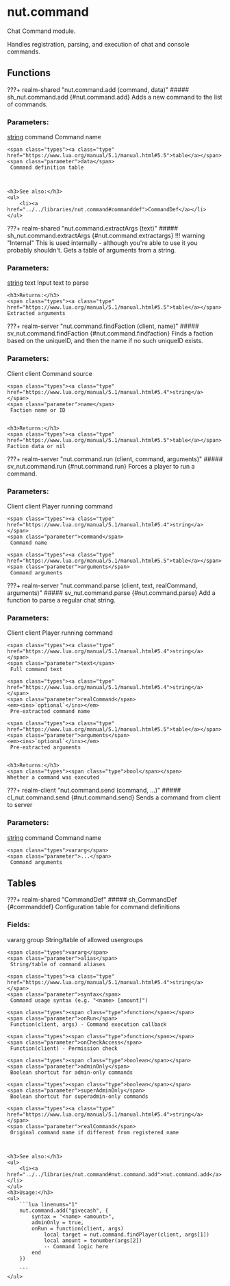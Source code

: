 # nut.command
Chat Command module.

Handles registration, parsing, and execution of chat and console commands.
## Functions
???+ realm-shared "<a id=nut.command.add></a>nut.command.add (command, data)"
    ##### sh_nut.command.add {#nut.command.add}
    Adds a new command to the list of commands.
    <h3>Parameters:</h3>
    <span class="types"><a class="type" href="https://www.lua.org/manual/5.1/manual.html#5.4">string</a></span>
    <span class="parameter">command</span>
     Command name

    <span class="types"><a class="type" href="https://www.lua.org/manual/5.1/manual.html#5.5">table</a></span>
    <span class="parameter">data</span>
     Command definition table



    <h3>See also:</h3>
    <ul>
        <li><a href="../../libraries/nut.command#commanddef">CommandDef</a></li>
    </ul>
???+ realm-shared "<a id=nut.command.extractArgs></a>nut.command.extractArgs (text)"
    ##### sh_nut.command.extractArgs {#nut.command.extractargs}
    !!! warning "Internal"
        This is used internally - although you're able to use it you probably shouldn't.
    Gets a table of arguments from a string.
    <h3>Parameters:</h3>
    <span class="types"><a class="type" href="https://www.lua.org/manual/5.1/manual.html#5.4">string</a></span>
    <span class="parameter">text</span>
     Input text to parse


    <h3>Returns:</h3>
    <span class="types"><a class="type" href="https://www.lua.org/manual/5.1/manual.html#5.5">table</a></span>
    Extracted arguments



???+ realm-server "<a id=nut.command.findFaction></a>nut.command.findFaction (client, name)"
    ##### sv_nut.command.findFaction {#nut.command.findfaction}
    Finds a faction based on the uniqueID, and then the name if no such uniqueID exists.
    <h3>Parameters:</h3>
    <span class="types"><span class="type">Client</span></span>
    <span class="parameter">client</span>
     Command source

    <span class="types"><a class="type" href="https://www.lua.org/manual/5.1/manual.html#5.4">string</a></span>
    <span class="parameter">name</span>
     Faction name or ID


    <h3>Returns:</h3>
    <span class="types"><a class="type" href="https://www.lua.org/manual/5.1/manual.html#5.5">table</a></span>
    Faction data or nil



???+ realm-server "<a id=nut.command.run></a>nut.command.run (client, command, arguments)"
    ##### sv_nut.command.run {#nut.command.run}
    Forces a player to run a command.
    <h3>Parameters:</h3>
    <span class="types"><span class="type">Client</span></span>
    <span class="parameter">client</span>
     Player running command

    <span class="types"><a class="type" href="https://www.lua.org/manual/5.1/manual.html#5.4">string</a></span>
    <span class="parameter">command</span>
     Command name

    <span class="types"><a class="type" href="https://www.lua.org/manual/5.1/manual.html#5.5">table</a></span>
    <span class="parameter">arguments</span>
     Command arguments



???+ realm-server "<a id=nut.command.parse></a>nut.command.parse (client, text, realCommand, arguments)"
    ##### sv_nut.command.parse {#nut.command.parse}
    Add a function to parse a regular chat string.
    <h3>Parameters:</h3>
    <span class="types"><span class="type">Client</span></span>
    <span class="parameter">client</span>
     Player running command

    <span class="types"><a class="type" href="https://www.lua.org/manual/5.1/manual.html#5.4">string</a></span>
    <span class="parameter">text</span>
     Full command text

    <span class="types"><a class="type" href="https://www.lua.org/manual/5.1/manual.html#5.4">string</a></span>
    <span class="parameter">realCommand</span>
    <em><ins>`optional`</ins></em>
     Pre-extracted command name

    <span class="types"><a class="type" href="https://www.lua.org/manual/5.1/manual.html#5.5">table</a></span>
    <span class="parameter">arguments</span>
    <em><ins>`optional`</ins></em>
     Pre-extracted arguments


    <h3>Returns:</h3>
    <span class="types"><span class="type">bool</span></span>
    Whether a command was executed



???+ realm-client "<a id=nut.command.send></a>nut.command.send (command, ...)"
    ##### cl_nut.command.send {#nut.command.send}
    Sends a command from client to server
    <h3>Parameters:</h3>
    <span class="types"><a class="type" href="https://www.lua.org/manual/5.1/manual.html#5.4">string</a></span>
    <span class="parameter">command</span>
     Command name

    <span class="types">vararg</span>
    <span class="parameter">...</span>
     Command arguments



## Tables
???+ realm-shared "<a id=CommandDef></a>CommandDef"
    ##### sh_CommandDef {#commanddef}
    Configuration table for command definitions
    <h3>Fields:</h3>
    <span class="types">vararg</span>
    <span class="parameter">group</span>
     String/table of allowed usergroups

    <span class="types">vararg</span>
    <span class="parameter">alias</span>
     String/table of command aliases

    <span class="types"><a class="type" href="https://www.lua.org/manual/5.1/manual.html#5.4">string</a></span>
    <span class="parameter">syntax</span>
     Command usage syntax (e.g. "<name> [amount]")

    <span class="types"><span class="type">function</span></span>
    <span class="parameter">onRun</span>
     Function(client, args) - Command execution callback

    <span class="types"><span class="type">function</span></span>
    <span class="parameter">onCheckAccess</span>
     Function(client) - Permission check

    <span class="types"><span class="type">boolean</span></span>
    <span class="parameter">adminOnly</span>
     Boolean shortcut for admin-only commands

    <span class="types"><span class="type">boolean</span></span>
    <span class="parameter">superAdminOnly</span>
     Boolean shortcut for superadmin-only commands

    <span class="types"><a class="type" href="https://www.lua.org/manual/5.1/manual.html#5.4">string</a></span>
    <span class="parameter">realCommand</span>
     Original command name if different from registered name



    <h3>See also:</h3>
    <ul>
        <li><a href="../../libraries/nut.command#nut.command.add">nut.command.add</a></li>
    </ul>
    <h3>Usage:</h3>
    <ul>
        ```lua linenums="1"
        nut.command.add("givecash", {
		    syntax = "<name> <amount>",
		    adminOnly = true,
		    onRun = function(client, args)
		        local target = nut.command.findPlayer(client, args[1])
		        local amount = tonumber(args[2])
		        -- Command logic here
		    end
		})

        ```
    </ul>
